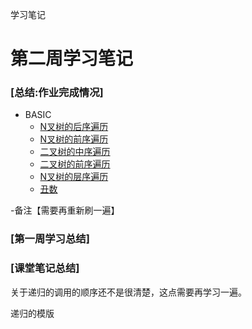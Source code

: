 学习笔记



# 第二周学习笔记
### [总结:作业完成情况]
- BASIC
    - [N叉树的后序遍历](./postorder.java)
    - [N叉树的前序遍历](./preorder.java)
    - [二叉树的中序遍历](./inorderTraversal.java)
    - [二叉树的前序遍历](./preorderTraversal.java)
    - [N叉树的层序遍历](./levelOrder.java)
    - [丑数](./choushus.java)

-备注【需要再重新刷一遍】

### [第一周学习总结]



### [课堂笔记总结]
关于递归的调用的顺序还不是很清楚，这点需要再学习一遍。

递归的模版




